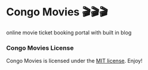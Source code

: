 # Congo Movies 🎬🎬🎬

online movie ticket booking portal with built in blog


### Congo Movies License
Congo Movies is licensed under the [MIT license](https://opensource.org/licenses/MIT). Enjoy!
